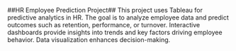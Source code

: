 ##HR Employee Prediction Project##
This project uses Tableau for predictive analytics in HR. The goal is to analyze employee data and predict outcomes such as retention, performance, or turnover. Interactive dashboards provide insights into trends and key factors driving employee behavior. Data visualization enhances decision-making.
